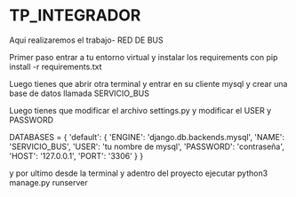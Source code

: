 # TP_INTEGRADOR
Aqui realizaremos el trabajo- RED DE BUS


Primer paso entrar a tu entorno virtual y instalar los requirements con pip install -r requirements.txt


Luego tienes que abrir otra terminal y entrar en su  cliente mysql y crear una base de datos llamada SERVICIO_BUS


Luego tienes que modificar el archivo settings.py y modificar el USER y PASSWORD

DATABASES = {
    'default': {
        'ENGINE': 'django.db.backends.mysql',
        'NAME': 'SERVICIO_BUS',
        'USER': 'tu nombre de mysql',
        'PASSWORD': 'contraseña',
        'HOST': '127.0.0.1',
        'PORT': '3306'
    }
}   



y por ultimo desde la terminal y adentro del proyecto ejecutar python3 manage.py runserver






